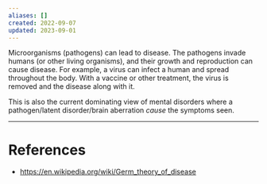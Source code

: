 ```yaml
---
aliases: []
created: 2022-09-07
updated: 2023-09-01
---
```

Microorganisms (pathogens) can lead to disease. The pathogens invade humans (or other living organisms), and their growth and reproduction can cause disease. For example, a virus can infect a human and spread throughout the body. With a vaccine or other treatment, the virus is removed and the disease along with it. 

This is also the current dominating view of mental disorders where a pathogen/latent disorder/brain aberration *cause* the symptoms seen. 

---
# References
* https://en.wikipedia.org/wiki/Germ_theory_of_disease